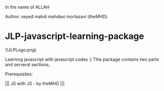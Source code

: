﻿In the name of ALLAH

Author:  seyed mahdi mahdavi mortazavi (theMHD)
# JLP-javascript-learning-package

!(JLPLogo.png)

Learning javascript with javascript codes :)
This package contains two parts and serveral sections;

Prerequisites:

||| JS with JS - by theMHD |||